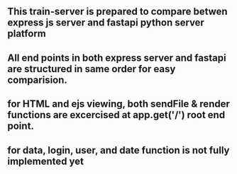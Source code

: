 ## This train-server is prepared to compare betwen express js server and  fastapi python server platform
## All end points in both express server and fastapi are structured in same order for easy comparision.

## for HTML and ejs viewing, both sendFile & render functions are excercised at app.get('/') root end point.

## for data, login, user, and date function is not fully implemented yet
